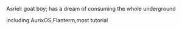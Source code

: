 Asriel: goat boy; has a dream of consuming the whole underground

including AurixOS,Flanterm,most tutorial
